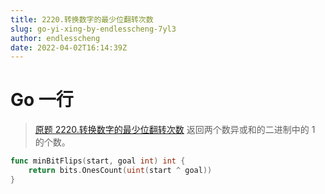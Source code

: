 ```yaml
---
title: 2220.转换数字的最少位翻转次数
slug: go-yi-xing-by-endlesscheng-7yl3
author: endlesscheng
date: 2022-04-02T16:14:39Z
---
```

# Go 一行
 
> [原题 2220.转换数字的最少位翻转次数](https://leetcode.cn/problems/minimum-bit-flips-to-convert-number)
返回两个数异或和的二进制中的 $1$ 的个数。

```go
func minBitFlips(start, goal int) int {
	return bits.OnesCount(uint(start ^ goal))
}
```

